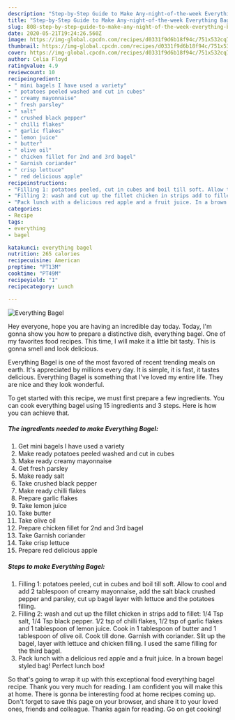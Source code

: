 ```yaml
---
description: "Step-by-Step Guide to Make Any-night-of-the-week Everything Bagel"
title: "Step-by-Step Guide to Make Any-night-of-the-week Everything Bagel"
slug: 808-step-by-step-guide-to-make-any-night-of-the-week-everything-bagel
date: 2020-05-21T19:24:26.560Z
image: https://img-global.cpcdn.com/recipes/d0331f9d6b18f94c/751x532cq70/everything-bagel-recipe-main-photo.jpg
thumbnail: https://img-global.cpcdn.com/recipes/d0331f9d6b18f94c/751x532cq70/everything-bagel-recipe-main-photo.jpg
cover: https://img-global.cpcdn.com/recipes/d0331f9d6b18f94c/751x532cq70/everything-bagel-recipe-main-photo.jpg
author: Celia Floyd
ratingvalue: 4.9
reviewcount: 10
recipeingredient:
- " mini bagels I have used a variety"
- " potatoes peeled washed and cut in cubes"
- " creamy mayonnaise"
- " fresh parsley"
- " salt"
- " crushed black pepper"
- " chilli flakes"
- " garlic flakes"
- " lemon juice"
- " butter"
- " olive oil"
- " chicken fillet for 2nd and 3rd bagel"
- " Garnish coriander"
- " crisp lettuce"
- " red delicious apple"
recipeinstructions:
- "Filling 1: potatoes peeled, cut in cubes and boil till soft. Allow to cool and add 2 tablespoon of creamy mayonnaise, add the salt black crushed pepper and parsley, cut up bagel layer with lettuce and the potatoes filling."
- "Filling 2: wash and cut up the fillet chicken in strips add to fillet: 1/4 Tsp salt, 1/4 Tsp black pepper. 1/2 tsp of chilli flakes, 1/2 tsp of garlic flakes and 1 tablespoon of lemon juice. Cook in 1 tablespoon of butter and 1 tablespoon of olive oil. Cook till done. Garnish with coriander. Slit up the bagel, layer with lettuce and chicken filling. I used the same filling for the third bagel."
- "Pack lunch with a delicious red apple and a fruit juice. In a brown bagel styled bag! Perfect lunch box!"
categories:
- Recipe
tags:
- everything
- bagel

katakunci: everything bagel 
nutrition: 265 calories
recipecuisine: American
preptime: "PT13M"
cooktime: "PT49M"
recipeyield: "1"
recipecategory: Lunch

---
```



![Everything Bagel](https://img-global.cpcdn.com/recipes/d0331f9d6b18f94c/751x532cq70/everything-bagel-recipe-main-photo.jpg)

Hey everyone, hope you are having an incredible day today. Today, I'm gonna show you how to prepare a distinctive dish, everything bagel. One of my favorites food recipes. This time, I will make it a little bit tasty. This is gonna smell and look delicious.



Everything Bagel is one of the most favored of recent trending meals on earth. It's appreciated by millions every day. It is simple, it is fast, it tastes delicious. Everything Bagel is something that I've loved my entire life. They are nice and they look wonderful.


To get started with this recipe, we must first prepare a few ingredients. You can cook everything bagel using 15 ingredients and 3 steps. Here is how you can achieve that.

##### The ingredients needed to make Everything Bagel:

1. Get  mini bagels I have used a variety
1. Make ready  potatoes peeled washed and cut in cubes
1. Make ready  creamy mayonnaise
1. Get  fresh parsley
1. Make ready  salt
1. Take  crushed black pepper
1. Make ready  chilli flakes
1. Prepare  garlic flakes
1. Take  lemon juice
1. Take  butter
1. Take  olive oil
1. Prepare  chicken fillet for 2nd and 3rd bagel
1. Take  Garnish coriander
1. Take  crisp lettuce
1. Prepare  red delicious apple




##### Steps to make Everything Bagel:

1. Filling 1: potatoes peeled, cut in cubes and boil till soft. Allow to cool and add 2 tablespoon of creamy mayonnaise, add the salt black crushed pepper and parsley, cut up bagel layer with lettuce and the potatoes filling.
1. Filling 2: wash and cut up the fillet chicken in strips add to fillet: 1/4 Tsp salt, 1/4 Tsp black pepper. 1/2 tsp of chilli flakes, 1/2 tsp of garlic flakes and 1 tablespoon of lemon juice. Cook in 1 tablespoon of butter and 1 tablespoon of olive oil. Cook till done. Garnish with coriander. Slit up the bagel, layer with lettuce and chicken filling. I used the same filling for the third bagel.
1. Pack lunch with a delicious red apple and a fruit juice. In a brown bagel styled bag! Perfect lunch box!




So that's going to wrap it up with this exceptional food everything bagel recipe. Thank you very much for reading. I am confident you will make this at home. There is gonna be interesting food at home recipes coming up. Don't forget to save this page on your browser, and share it to your loved ones, friends and colleague. Thanks again for reading. Go on get cooking!
